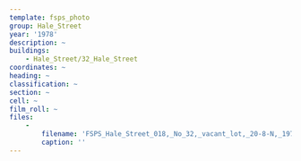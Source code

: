 ```yaml
---
template: fsps_photo
group: Hale_Street
year: '1978'
description: ~
buildings:
    - Hale_Street/32_Hale_Street
coordinates: ~
heading: ~
classification: ~
section: ~
cell: ~
film_roll: ~
files:
    -
        filename: 'FSPS_Hale_Street_018,_No_32,_vacant_lot,_20-8-N,_1978.png'
        caption: ''
---
```

